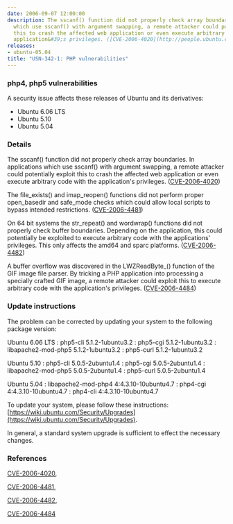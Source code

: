 ```yaml
---
date: 2006-09-07 12:00:00
description: The sscanf() function did not properly check array boundaries. In applications
  which use sscanf() with argument swapping, a remote attacker could potentially exploit
  this to crash the affected web application or even execute arbitrary code with the
  application&#39;s privileges. ([CVE-2006-4020](http://people.ubuntu.com/~ubuntu-security/cve/CVE-2006-4020))
releases:
- ubuntu-05.04
title: "USN-342-1: PHP vulnerabilities"
---
```


### php4, php5 vulnerabilities

A security issue affects these releases of Ubuntu and its derivatives:

* Ubuntu 6.06 LTS
* Ubuntu 5.10
* Ubuntu 5.04

### Details

The sscanf() function did not properly check array boundaries. In applications which use sscanf() with argument swapping, a remote attacker could potentially exploit this to crash the affected web application or even execute arbitrary code with the application&#39;s privileges. ([CVE-2006-4020](http://people.ubuntu.com/~ubuntu-security/cve/CVE-2006-4020))

The file_exists() and imap_reopen() functions did not perform proper open_basedir and safe_mode checks which could allow local scripts to bypass intended restrictions. ([CVE-2006-4481](http://people.ubuntu.com/~ubuntu-security/cve/CVE-2006-4481))

On 64 bit systems the str_repeat() and wordwrap() functions did not properly check buffer boundaries. Depending on the application, this could potentially be exploited to execute arbitrary code with the applications&#39; privileges. This only affects the amd64 and sparc platforms. ([CVE-2006-4482](http://people.ubuntu.com/~ubuntu-security/cve/CVE-2006-4482))

A buffer overflow was discovered in the LWZReadByte_() function of the GIF image file parser. By tricking a PHP application into processing a specially crafted GIF image, a remote attacker could exploit this to execute arbitrary code with the application&#39;s privileges. ([CVE-2006-4484](http://people.ubuntu.com/~ubuntu-security/cve/CVE-2006-4484))

### Update instructions

The problem can be corrected by updating your system to the following package version:

Ubuntu 6.06 LTS
 : php5-cli <span>5.1.2-1ubuntu3.2</span>
 : php5-cgi <span>5.1.2-1ubuntu3.2</span>
 : libapache2-mod-php5 <span>5.1.2-1ubuntu3.2</span>
 : php5-curl <span>5.1.2-1ubuntu3.2</span>

Ubuntu 5.10
 : php5-cli <span>5.0.5-2ubuntu1.4</span>
 : php5-cgi <span>5.0.5-2ubuntu1.4</span>
 : libapache2-mod-php5 <span>5.0.5-2ubuntu1.4</span>
 : php5-curl <span>5.0.5-2ubuntu1.4</span>

Ubuntu 5.04
 : libapache2-mod-php4 <span>4:4.3.10-10ubuntu4.7</span>
 : php4-cgi <span>4:4.3.10-10ubuntu4.7</span>
 : php4-cli <span>4:4.3.10-10ubuntu4.7</span>

To update your system, please follow these instructions: [https://wiki.ubuntu.com/Security/Upgrades](https://wiki.ubuntu.com/Security/Upgrades).

In general, a standard system upgrade is sufficient to effect the necessary changes.

### References

 [CVE-2006-4020](http://people.ubuntu.com/~ubuntu-security/cve/CVE-2006-4020), 

 [CVE-2006-4481](http://people.ubuntu.com/~ubuntu-security/cve/CVE-2006-4481), 

 [CVE-2006-4482](http://people.ubuntu.com/~ubuntu-security/cve/CVE-2006-4482), 

 [CVE-2006-4484](http://people.ubuntu.com/~ubuntu-security/cve/CVE-2006-4484)

